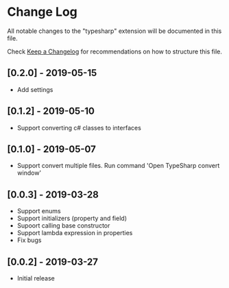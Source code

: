 # Change Log

All notable changes to the "typesharp" extension will be documented in this file.

Check [Keep a Changelog](http://keepachangelog.com/) for recommendations on how to structure this file.

## [0.2.0] - 2019-05-15

- Add settings

## [0.1.2] - 2019-05-10

- Support converting c# classes to interfaces

## [0.1.0] - 2019-05-07

- Support convert multiple files. Run command 'Open TypeSharp convert window'

## [0.0.3] - 2019-03-28

- Support enums
- Support initializers (property and field) 
- Supoort calling base constructor
- Support lambda expression in properties
- Fix bugs

## [0.0.2] - 2019-03-27

- Initial release
